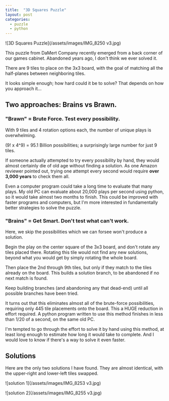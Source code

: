 ```yaml
---
title:  "3D Squares Puzzle"
layout: post
categories:
  - puzzle
  - python
---
```


![3D Squares Puzzle](/assets/images/IMG_8250 v3.jpg)

This puzzle from DaMert Company recently emerged from a back corner of our games cabinet.  Abandoned years ago, I don't think we ever solved it.

There are 9 tiles to place on the 3x3 board, with the goal of matching all the half-planes between neighboring tiles.

It looks simple enough; how hard could it be to solve?  That depends on how you approach it…

## Two approaches: Brains vs Brawn.

### "Brawn" = Brute Force.  Test every possibility.

With 9 tiles and 4 rotation options each, the number of unique plays is overwhelming.

(9! x 4^9) = 95.1 Billion possibilities; a surprisingly large number for just 9 tiles.

If someone actually attempted to try every possibility by hand, they would almost certainly die of old age without finding a solution.  As one Amazon reviewer pointed out, trying one attempt every second would require **over 3,000 years** to check them all.

Even a computer program could take a long time to evaluate that many plays.  My old PC can evaluate about 20,000 plays per second using python, so it would take almost two months to finish.  This could be improved with faster programs and computers, but I'm more interested in fundamentally better strategies to solve the puzzle.

### "Brains" = Get Smart.  Don't test what can't work.
Here, we skip the possibilities which we can forsee won't produce a solution.

Begin the play on the center square of the 3x3 board, and don't rotate any tiles placed there.  Rotating this tile would not find any new solutions, beyond what you would get by simply rotating the whole board.

Then place the 2nd through 9th tiles, but only if they match to the tiles already on the board.  This builds a solution branch, to be abandoned if no next match is found.

Keep building branches (and abandoning any that dead-end) until all possible branches have been tried.

It turns out that this eliminates almost all of the brute-force possibilities, requiring only 445 tile placements onto the board.  This a HUGE reduction in effort required.  A python program written to use this method finishes in less than 1/20 of a second, on the same old PC.

I'm tempted to go through the effort to solve it by hand using this method, at least long enough to estimate how long it would take to complete.  And I would love to know if there's a way to solve it even faster.

## Solutions
Here are the only two solutions I have found.  They are almost identical, with the upper-right and lower-left tiles swapped.

![solution 1](/assets/images/IMG_8253 v3.jpg)

![solution 2](/assets/images/IMG_8255 v3.jpg)
